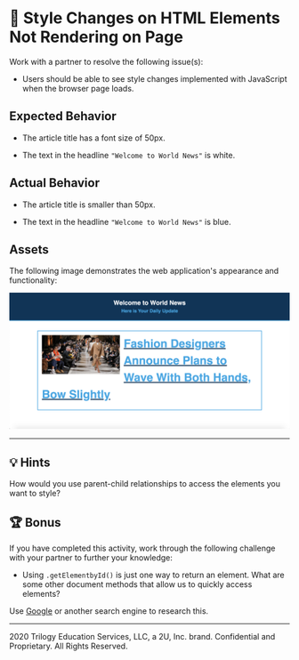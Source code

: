 # 🐛 Style Changes on HTML Elements Not Rendering on Page

Work with a partner to resolve the following issue(s):

* Users should be able to see style changes implemented with JavaScript when the browser page loads.

## Expected Behavior

* The article title has a font size of 50px.

* The text in the headline `"Welcome to World News"` is white. 

## Actual Behavior

* The article title is smaller than 50px.

* The text in the headline `"Welcome to World News"` is blue. 

## Assets 

The following image demonstrates the web application's appearance and functionality:

![Mockup](./images/01-screenshot.png)

---

## 💡 Hints

How would you use parent-child relationships to access the elements you want to style? 

## 🏆 Bonus

If you have completed this activity, work through the following challenge with your partner to further your knowledge:

* Using `.getElementbyId()` is just one way to return an element. What are some other document methods that allow us to quickly access elements?  

Use [Google](https://www.google.com) or another search engine to research this.

---
2020 Trilogy Education Services, LLC, a 2U, Inc. brand. Confidential and Proprietary. All Rights Reserved.
